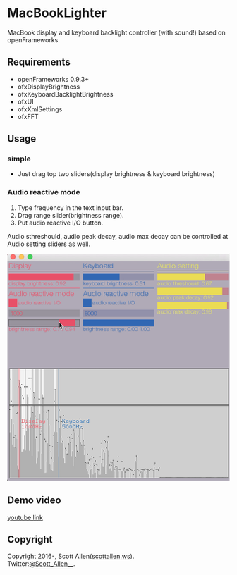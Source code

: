 # MacBookLighter
MacBook display and keyboard backlight controller (with sound!) based on openFrameworks.

## Requirements
- openFrameworks 0.9.3+
- ofxDisplayBrightness
- ofxKeyboardBacklightBrightness
- ofxUI
- ofxXmlSettings
- ofxFFT

## Usage
### simple
- Just drag top two sliders(display brightness & keyboard brightness)

### Audio reactive mode
1. Type frequency in the text input bar.
2. Drag range slider(brightness range).
3. Put audio reactive I/O button.

Audio sthreshould, audio peak decay, audio max decay can be controlled at Audio setting sliders as well.

![UI](https://raw.githubusercontent.com/5c0tt411en/MacBookLighter/master/UI.png)

## Demo video
[youtube link](https://youtu.be/64Zzr_8yLi8)

## Copyright
Copyright 2016-, Scott Allen([scottallen.ws](http://scottallen.ws)).  
Twitter:[@Scott_Allen__](https://twitter.com/#!/Scott_Allen__ "twitter@Scott_Allen__").
